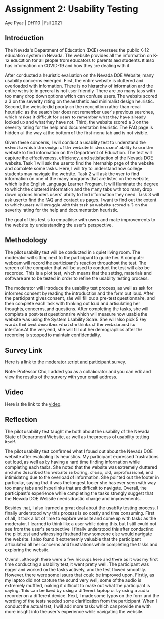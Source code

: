 # Assignment 2: Usability Testing
Aye Pyae | DH110 | Fall 2021
## Introduction
The Nevada's Department of Education (DOE) oversees the public K-12 education system in Nevada. The website provides all the information on K-12 education for all people from educators to parents and students. It also has information on COVID-19 and how they are dealing with it.

After conducted a heuristic evaluation on the Nevada DOE Website, many usability concerns emerged. First, the entire website is cluttered and overloaded with information. There is no hierarchy of information and the entire website in general is not user friendly. There are too many tabs with too many drop down options which can confuse users. The website scored a 3 on the severity rating on the aesthetic and minimalist design heuristic. Second, the website did poorly on the recognition rather than recall heuristic, as the search bar does not remember user's previous searches, which makes it difficult for users to remember what they have already looked up and what they have not. Third, the website scored a 3 on the severity rating for the help and documentation heuristic. The FAQ page is hidden all the way at the bottom of the first menu tab and is not visible.

Given these concerns, I will conduct a usability test to understand the extent to which the design of the website hinders users' ability to use the website to find information on the Department of Education. The test will capture the effectiveness, efficiency, and satisfaction of the Nevada DOE website. Task 1 will ask the user to find the internship page of the website and complete some tasks. Here, I will try to understand how college students may navigate the website. Task 2 will ask the user to find information on one of the many programs that are listed on the website, which is the English Language Learner Program. It will illuminate the degree to which the cluttered information and the many tabs with too many drop down options hinders users' ability to find information they need. Task 3 will ask user to find the FAQ and contact us pages. I want to find out the extent to which users will struggle with this task as website scored a 3 on the severity rating for the help and documentation heuristic.

The goal of this test is to empathise with users and make improvements to the website by understanding the user's perspective.

## Methodology
The pilot usability test will be conducted in a quiet living room. The moderator will sitting next to the participant to guide her. A computer webcam will record the participant's reaction throughout the test. The screen of the computer that will be used to conduct the test will also be recorded. This is a pilot test, which means that the setting, materials and software are to be tested in order to refine the usabilty testing process. 

The moderator will introduce the usability test process, as well as ask for informed consent by reading the introduction and the form out loud. After the participant gives consent, she will fill out a pre-test questionnaire, and then complete each task with thinking out loud and articulating her thoughts, concerns, and questions. After completing the tasks, she will complete a post-test questionnaire which will measure how usable the website was using the System Usability Scale. She will also pick 5 key words that best describes what she thinks of the website and its interface.At the very end, she will fill out her demographics after the recording is stopped to maintain confidentiality.
 

## Survey Link
Here is a link to the [moderator script and participant survey](https://docs.google.com/forms/d/e/1FAIpQLSeMsN081u3SI1t7rcR8iggcKMCPffTB0q1OGxRSTWWvwvnZcw/viewform).  

Note: Professor Cho, I added you as a collaborator and you can edit and view the results of the survery with your email address.

## Video 
Here is the link to the [video](https://youtu.be/dCeh2q9mAJI).
## Reflection
The pilot usability test taught me both about the usability of the Nevada State of Department Website, as well as the process of usability testing itself.

The pilot usability test confirmed what I found out about the Nevada DOE website after evaluating its heuristics. My participant expressed frustrations out loud, as well as by having a hard time finding information while completing each tasks.  She noted that the website was extremely cluttered and she described the website as boring, cheap, old, unprofessional, and intimidating due to the overload of information. She pointed out the footer in particular, saying that it was the longest footer she has ever seen with way too many tabs and hyperlinks that are difficult to navigate. Overall, the participant's experience while completing the tasks strongly suggest that the Nevada DOE Website needs drastic change and improvements.

Besides that, I also learned a great deal about the usabilty testing process. I finally understood why this process is so costly and time consuming. First of all, it took a lot of time to explore website and come up with tasks as the moderator. I learned to think like a user while doing this, but I still could not see from the user's perspective. I finally understood this after conducting the pilot test and witnessing firsthand how someone else would navigate the website. I also found it extrememly valuable that the participant articulated all her concerns and frustrations while completing the tasks and exploring the website. 

Overall, although there were a few hiccups here and there as it was my first time conducting a usability test, it went pretty well. The participant was eager and worked on the tasks actively, and the test flowed smoothly. However, there were some issues that could be improved upon. Firstly, as my laptop did not capture the sound very well, some of the audio is extremely muffled, making it difficult to make out what the participant is saying. This can be fixed by using a different laptop or by using a audio recorder on a different device. Next, I made some typos on the form and the wording of the tests needed some clarification from the participant. When I conduct the actual test, I will add more tasks which can provide me with more insight into the user's experience while navigating the website. 
